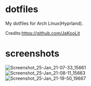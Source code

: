 # dotfiles
My dotfiles for Arch Linux(Hyprland).

Credits:https://github.com/JaKooLit

# screenshots
![Screenshot_25-Jan_21-07-33_15661](https://github.com/wbose/arch_hyprland_dotfiles/assets/84239853/96e7bcf4-50a5-47b4-bd3f-3aa4e330c446)
![Screenshot_25-Jan_21-08-11_15663](https://github.com/wbose/arch_hyprland_dotfiles/assets/84239853/ea4417c2-bcce-4c1e-a0b9-fef9301003af)
![Screenshot_25-Jan_21-19-50_19667](https://github.com/wbose/arch_hyprland_dotfiles/assets/84239853/dff01d9a-4a95-4ff0-9049-b14df693ca5a)
